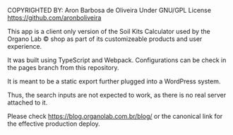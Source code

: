 COPYRIGHTED BY: Aron Barbosa de Oliveira
Under GNU/GPL License
https://github.com/aronboliveira

This app is a client only version of the Soil Kits Calculator used by the Organo Lab © shop as part
of its customizeable products and user experience.

It was built using TypeScript and Webpack. Configurations can be check in the pages branch from this repository.

It is meant to be a static export further plugged into a WordPress system.

Thus, the search inputs are not expected to work, as there is no real server attached to it.

Please check
https://blog.organolab.com.br/blog/ or the canonical link
for the effective production deploy.
